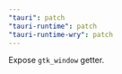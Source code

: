 ```yaml
---
"tauri": patch
"tauri-runtime": patch
"tauri-runtime-wry": patch
---
```


Expose `gtk_window` getter.
